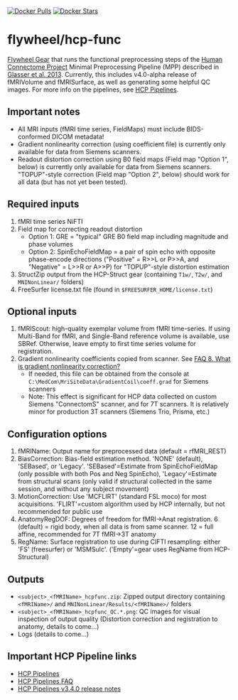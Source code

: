 [![Docker Pulls](https://img.shields.io/docker/pulls/flywheel/hcp-func.svg)](https://hub.docker.com/r/flywheel/hcp-struct/)
[![Docker Stars](https://img.shields.io/docker/stars/flywheel/hcp-struct.svg)](https://hub.docker.com/r/flywheel/hcp-struct/)
# flywheel/hcp-func
[Flywheel Gear](https://github.com/flywheel-io/gears/tree/master/spec) that runs the functional preprocessing steps of the [Human Connectome Project](http://www.humanconnectome.org) Minimal Preprocessing Pipeline (MPP) described in [Glasser et al. 2013](http://www.ncbi.nlm.nih.gov/pubmed/23668970).  Currently, this includes v4.0-alpha release of fMRIVolume and fMRISurface, as well as generating some helpful QC images. For more info on the pipelines, see [HCP Pipelines](https://github.com/Washington-University/Pipelines).

## Important notes
* All MRI inputs (fMRI time series, FieldMaps) must include BIDS-conformed DICOM metadata!
* Gradient nonlinearity correction (using coefficient file) is currently only available for data from Siemens scanners.
* Readout distortion correction using B0 field maps (Field map "Option 1", below) is currently only available for data from Siemens scanners.  "TOPUP"-style correction (Field map "Option 2", below) should work for all data (but has not yet been tested).

## Required inputs
1. fMRI time series NiFTI
2. Field map for correcting readout distortion
    * Option 1: GRE = "typical" GRE B0 field map including magnitude and phase volumes
    * Option 2: SpinEchoFieldMap = a pair of spin echo with opposite phase-encode directions ("Positive" = R>>L or P>>A, and "Negative" = L>>R or A>>P) for "TOPUP"-style distortion estimation
3. StructZip output from the HCP-Struct gear (containing <code>T1w/</code>, <code>T2w/</code>, and <code>MNINonLinear/</code> folders)
4. FreeSurfer license.txt file  (found in <code>$FREESURFER_HOME/license.txt</code>)

## Optional inputs
1. fMRIScout: high-quality exemplar volume from fMRI time-series. If using Multi-Band for fMRI, and Single-Band reference volume is available, use SBRef. Otherwise, leave empty to first time series volume for registration.
2. Gradient nonlinearity coefficients copied from scanner. See [FAQ 8. What is gradient nonlinearity correction?](https://github.com/Washington-University/Pipelines/wiki/FAQ#8-what-is-gradient-nonlinearity-correction)
    * If needed, this file can be obtained from the console at <code>C:\MedCom\MriSiteData\GradientCoil\coeff.grad</code> for Siemens scanners
    * Note: This effect is significant for HCP data collected on custom Siemens "ConnectomS" scanner, and for 7T scanners.  It is relatively minor for production 3T scanners (Siemens Trio, Prisma, etc.)

## Configuration options
1. fMRIName: Output name for preprocessed data (default = rfMRI\_REST)
2. BiasCorrection: Bias-field estimation method. 'NONE' (default), 'SEBased', or 'Legacy'. 'SEBased'=Estimate from SpinEchoFieldMap (only possible with both Pos and Neg SpinEcho), 'Legacy'=Estimate from structural scans (only valid if structural collected in the same session, and without any subject movement)
3. MotionCorrection: Use 'MCFLIRT' (standard FSL moco) for most acquisitions.  'FLIRT'=custom algorithm used by HCP internally, but not recommended for public use
4. AnatomyRegDOF: Degrees of freedom for fMRI->Anat registration. 6 (default) = rigid body, when all data is from same scanner. 12 = full affine, recommended for 7T fMRI->3T anatomy
5. RegName: Surface registration to use during CIFTI resampling: either 'FS' (freesurfer) or 'MSMSulc'. ('Empty'=gear uses RegName from HCP-Structural)

## Outputs
* <code>\<subject\>\_\<fMRIName\>\_hcpfunc.zip</code>: Zipped output directory containing <code>\<fMRIName\>/</code> and <code>MNINonLinear/Results/\<fMRIName\>/</code> folders
* <code>\<subject\>\_\<fMRIName\>\_hcpfunc\_QC.*.png</code>: QC images for visual inspection of output quality (Distortion correction and registration to anatomy, details to come...)
* Logs (details to come...)

## Important HCP Pipeline links
* [HCP Pipelines](https://github.com/Washington-University/Pipelines)
* [HCP Pipelines FAQ](https://github.com/Washington-University/Pipelines/wiki/FAQ)
* [HCP Pipelines v3.4.0 release notes](https://github.com/Washington-University/Pipelines/wiki/v3.4.0-Release-Notes,-Installation,-and-Usage)
